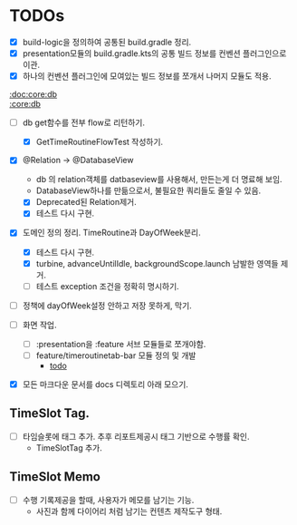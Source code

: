 # TODOs
- [x] build-logic을 정의하여 공통된 build.gradle 정리.
- [x] presentation모듈의 build.gradle.kts의 공통 빌드 정보를 컨벤션 플러그인으로 이관.
- [x] 하나의 컨벤션 플러그인에 모여있는 빌드 정보를 쪼개서 나머지 모듈도 적용.

[:doc:core:db](core/data-room-adapter)  
[:core:db](/core/data-room-adapter)
- [ ] db get함수를 전부 flow로 리턴하기.
  - [x] GetTimeRoutineFlowTest 작성하기.
- [x] @Relation -> @DatabaseView
  - db 의 relation객체를 datbaseview를 사용해서, 만든는게 더 명료해 보임.
  - DatabaseView하나를 만듦으로서, 불필요한 쿼리들도 줄일 수 있음.
  - [x] Deprecated된 Relation제거.
  - [x] 테스트 다시 구현.
- [x] 도메인 정의 정리. TimeRoutine과 DayOfWeek분리.
  - [x] 테스트 다시 구현.
  - [x] turbine, advanceUntilIdle, backgroundScope.launch 남발한 영역들 제거.
  - [ ] 테스트 exception 조건을 정확히 명시하기.

- [ ] 정책에 dayOfWeek설정 안하고 저장 못하게, 막기.

- [ ] 화면 작업. 
  - [ ] :presentation을 :feature 서브 모듈들로 쪼개야함.
  - [ ] feature/timeroutinetab-bar 모듈 정의 및 개발
    - [todo](feature/timeroutine-bar/todo.md)


- [x] 모든 마크다운 문서를 docs 디렉토리 아래 모으기.


## TimeSlot Tag.
- [ ] 타임슬롯에 태그 추가. 추후 리포트제공시 태그 기반으로 수행률 확인.
  - TimeSlotTag 추가.

## TimeSlot Memo
- [ ] 수행 기록제공을 할때, 사용자가 메모를 남기는 기능. 
  - 사진과 함께 다이어리 처럼 남기는 컨텐츠 제작도구 형태.